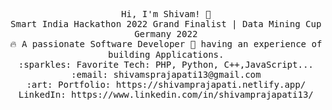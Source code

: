<p align="center">
  <samp>
    Hi, I'm Shivam! 👋 <br>
    Smart India Hackathon 2022 Grand Finalist | Data Mining Cup Germany 2022 <br>
    🔥 A passionate Software Developer 🚀 having an experience of building Applications.  <br>
    :sparkles: Favorite Tech: PHP, Python, C++,JavaScript... <br>
    :email:	shivamsprajapati13@gmail.com <br>
    :art: Portfolio: https://shivamprajapati.netlify.app/<br>
              LinkedIn: https://www.linkedin.com/in/shivamprajapati13/<br>
  </samp>
</p>
